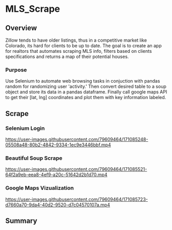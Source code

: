# MLS_Scrape
## Overview
Zillow tends to have older listings, thus in a competitive market like Colorado, its hard for clients to be up to date. The goal is to create an app for realtors that automates scraping MLS info, filters based on clients specifications and returns a map of their potential houses.
### Purpose
Use Selenium to automate web browsing tasks in conjuction with pandas random for randomizing user 'activity.' Then convert desired table to a soup object and store its data in a pandas dataframe. Finally call google maps API to get their [lat, lng] coordinates and plot them with key information labeled.
## Scrape
### Selenium Login 
https://user-images.githubusercontent.com/79609464/171085248-05508a48-80b2-4842-9334-1ec9e3446bbf.mp4

### Beautiful Soup Scrape
https://user-images.githubusercontent.com/79609464/171085521-64f2a9eb-eea8-4ef9-a20c-51642d2b1d70.mp4

### Google Maps Vizualization
https://user-images.githubusercontent.com/79609464/171085723-d7660a70-9da4-40d2-9520-d7c04570107a.mp4

## Summary
